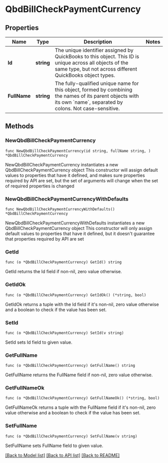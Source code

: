 # QbdBillCheckPaymentCurrency

## Properties

Name | Type | Description | Notes
------------ | ------------- | ------------- | -------------
**Id** | **string** | The unique identifier assigned by QuickBooks to this object. This ID is unique across all objects of the same type, but not across different QuickBooks object types. | 
**FullName** | **string** | The fully-qualified unique name for this object, formed by combining the names of its parent objects with its own &#x60;name&#x60;, separated by colons. Not case-sensitive. | 

## Methods

### NewQbdBillCheckPaymentCurrency

`func NewQbdBillCheckPaymentCurrency(id string, fullName string, ) *QbdBillCheckPaymentCurrency`

NewQbdBillCheckPaymentCurrency instantiates a new QbdBillCheckPaymentCurrency object
This constructor will assign default values to properties that have it defined,
and makes sure properties required by API are set, but the set of arguments
will change when the set of required properties is changed

### NewQbdBillCheckPaymentCurrencyWithDefaults

`func NewQbdBillCheckPaymentCurrencyWithDefaults() *QbdBillCheckPaymentCurrency`

NewQbdBillCheckPaymentCurrencyWithDefaults instantiates a new QbdBillCheckPaymentCurrency object
This constructor will only assign default values to properties that have it defined,
but it doesn't guarantee that properties required by API are set

### GetId

`func (o *QbdBillCheckPaymentCurrency) GetId() string`

GetId returns the Id field if non-nil, zero value otherwise.

### GetIdOk

`func (o *QbdBillCheckPaymentCurrency) GetIdOk() (*string, bool)`

GetIdOk returns a tuple with the Id field if it's non-nil, zero value otherwise
and a boolean to check if the value has been set.

### SetId

`func (o *QbdBillCheckPaymentCurrency) SetId(v string)`

SetId sets Id field to given value.


### GetFullName

`func (o *QbdBillCheckPaymentCurrency) GetFullName() string`

GetFullName returns the FullName field if non-nil, zero value otherwise.

### GetFullNameOk

`func (o *QbdBillCheckPaymentCurrency) GetFullNameOk() (*string, bool)`

GetFullNameOk returns a tuple with the FullName field if it's non-nil, zero value otherwise
and a boolean to check if the value has been set.

### SetFullName

`func (o *QbdBillCheckPaymentCurrency) SetFullName(v string)`

SetFullName sets FullName field to given value.



[[Back to Model list]](../README.md#documentation-for-models) [[Back to API list]](../README.md#documentation-for-api-endpoints) [[Back to README]](../README.md)


